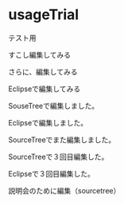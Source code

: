 # usageTrial
テスト用

すこし編集してみる

さらに、編集してみる

Eclipseで編集してみる

SouseTreeで編集しました。


Eclipseで編集しました。

SourceTreeでまた編集しました。


SourceTreeで３回目編集した。

Eclipseで３回目編集した。

説明会のために編集（sourcetree）
